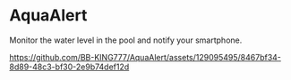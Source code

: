 # AquaAlert
Monitor the water level in the pool and notify your smartphone.


https://github.com/BB-KING777/AquaAlert/assets/129095495/8467bf34-8d89-48c3-bf30-2e9b74def12d
